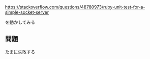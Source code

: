 https://stackoverflow.com/questions/48780973/ruby-unit-test-for-a-simple-socket-server

を動かしてみる

## 問題
たまに失敗する
